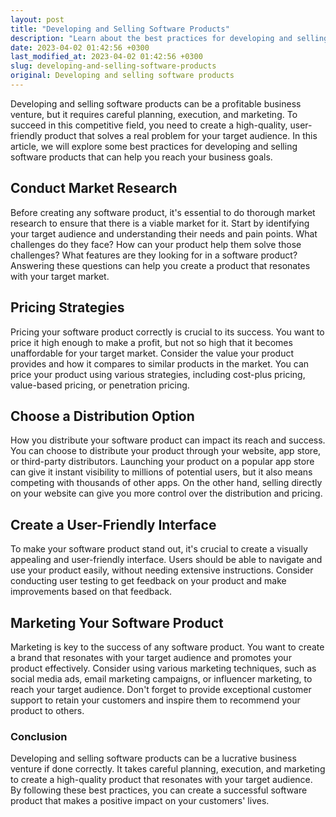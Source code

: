 ```yaml
---
layout: post
title: "Developing and Selling Software Products"
description: "Learn about the best practices for developing and selling software products, including market research, pricing strategies, and distribution options."
date: 2023-04-02 01:42:56 +0300
last_modified_at: 2023-04-02 01:42:56 +0300
slug: developing-and-selling-software-products
original: Developing and selling software products
---
```

Developing and selling software products can be a profitable business venture, but it requires careful planning, execution, and marketing. To succeed in this competitive field, you need to create a high-quality, user-friendly product that solves a real problem for your target audience. In this article, we will explore some best practices for developing and selling software products that can help you reach your business goals.

## Conduct Market Research

Before creating any software product, it's essential to do thorough market research to ensure that there is a viable market for it. Start by identifying your target audience and understanding their needs and pain points. What challenges do they face? How can your product help them solve those challenges? What features are they looking for in a software product? Answering these questions can help you create a product that resonates with your target market.

## Pricing Strategies

Pricing your software product correctly is crucial to its success. You want to price it high enough to make a profit, but not so high that it becomes unaffordable for your target market. Consider the value your product provides and how it compares to similar products in the market. You can price your product using various strategies, including cost-plus pricing, value-based pricing, or penetration pricing.

## Choose a Distribution Option

How you distribute your software product can impact its reach and success. You can choose to distribute your product through your website, app store, or third-party distributors. Launching your product on a popular app store can give it instant visibility to millions of potential users, but it also means competing with thousands of other apps. On the other hand, selling directly on your website can give you more control over the distribution and pricing.

## Create a User-Friendly Interface

To make your software product stand out, it's crucial to create a visually appealing and user-friendly interface. Users should be able to navigate and use your product easily, without needing extensive instructions. Consider conducting user testing to get feedback on your product and make improvements based on that feedback.

## Marketing Your Software Product

Marketing is key to the success of any software product. You want to create a brand that resonates with your target audience and promotes your product effectively. Consider using various marketing techniques, such as social media ads, email marketing campaigns, or influencer marketing, to reach your target audience. Don't forget to provide exceptional customer support to retain your customers and inspire them to recommend your product to others.

### Conclusion

Developing and selling software products can be a lucrative business venture if done correctly. It takes careful planning, execution, and marketing to create a high-quality product that resonates with your target audience. By following these best practices, you can create a successful software product that makes a positive impact on your customers' lives.